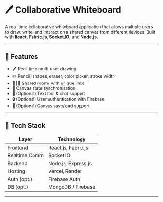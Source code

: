 # 🖊️ Collaborative Whiteboard

A real-time collaborative whiteboard application that allows multiple users to draw, write, and interact on a shared canvas from different devices. Built with **React**, **Fabric.js**, **Socket.IO**, and **Node.js**.

---

## 🚀 Features

- 🖍️ Real-time multi-user drawing
- ✏️ Pencil, shapes, eraser, color picker, stroke width
- 🧑‍🤝‍🧑 Shared rooms with unique links
- 🔁 Canvas state synchronization
- 💬 (Optional) Text tool & chat support
- 🔒 (Optional) User authentication with Firebase
- 💾 (Optional) Canvas save/load support

---

## 🔧 Tech Stack

| Layer         | Technology          |
| ------------- | ------------------- |
| Frontend      | React.js, Fabric.js |
| Realtime Comm | Socket.IO           |
| Backend       | Node.js, Express.js |
| Hosting       | Vercel, Render      |
| Auth (opt.)   | Firebase Auth       |
| DB (opt.)     | MongoDB / Firebase  |

---

